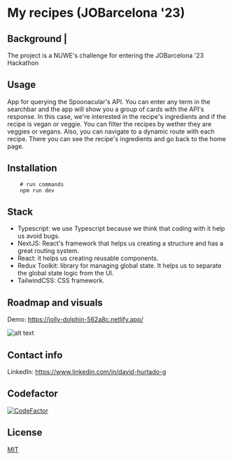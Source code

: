 # My recipes (JOBarcelona '23)

## Background |

The project is a NUWE's challenge for entering the JOBarcelona '23 Hackathon

## Usage

App for querying the Spoonacular's API. You can enter any term in the searchbar and the app will show you a group of cards with the API's response. In this case, we're interested in the recipe's ingredients and if the recipe is vegan or veggie. You can filter the recipes by wether they are veggies or vegans. Also, you can navigate to a dynamic route with each recipe. There you can see the recipe's ingredients and go back to the home page.

## Installation

```shell
    # run commands
    npm run dev

```

## Stack

- Typescript: we use Typescript because we think that coding with it help us avoid bugs.
- NextJS: React's framework that helps us creating a structure and has a great routing system.
- React: it helps us creating reusable components.
- Redux Toolkit: library for managing global state. It helps us to separate the global state logic from the UI.
- TailwindCSS: CSS framework.

## Roadmap and visuals

Demo: https://jolly-dolphin-562a8c.netlify.app/

![alt text](./project.png 'Plan cards')

## Contact info

LinkedIn: https://www.linkedin.com/in/david-hurtado-g

## Codefactor

[![CodeFactor](https://www.codefactor.io/repository/github/davidhurtadodev/jobarcelona-23/badge)](https://www.codefactor.io/repository/github/davidhurtadodev/jobarcelona-23)

## License

[MIT](https://opensource.org/licenses/MIT)

